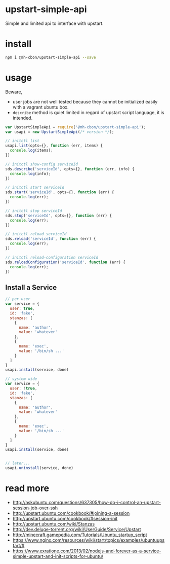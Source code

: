 # upstart-simple-api

Simple and limited api to interface with upstart.

# install

```sh
npm i @mh-cbon/upstart-simple-api --save
```

# usage

Beware,

- user jobs are not well tested because they cannot be initialized easily with a vagrant ubuntu box.
- `describe` method is quiet limited in regard of upstart script language, it is intended.


```js
var UpstartSimpleApi = require('@mh-cbon/upstart-simple-api');
var usapi = new UpstartSimpleApi(/* version */);

// initctl list
usapi.list(opts={}, function (err, items) {
  console.log(items);
})

// initctl show-config serviceId
sds.describe('serviceId', opts={}, function (err, info) {
  console.log(info);
})

// initctl start serviceId
sds.start('serviceId', opts={}, function (err) {
  console.log(err);
})

// initctl stop serviceId
sds.stop('serviceId', opts={}, function (err) {
  console.log(err);
})

// initctl reload serviceId
sds.reload('serviceId', function (err) {
  console.log(err);
})

// initctl reload-configuration serviceId
sds.reloadConfiguration('serviceId', function (err) {
  console.log(err);
})
```

## Install a Service

```js
// per user
var service = {
  user: true,
  id: 'fake',
  stanzas: [
    {
      name: 'author',
      value: 'whatever'
    },
    {
      name: 'exec',
      value: '/bin/sh ...'
    }
  ]
}
usapi.install(service, done)

// system wide
var service = {
  user: !true,
  id: 'fake',
  stanzas: [
    {
      name: 'author',
      value: 'whatever'
    },
    {
      name: 'exec',
      value: '/bin/sh ...'
    }
  ]
}
usapi.install(service, done)


// later...
usapi.uninstall(service, done)
```


# read more

- http://askubuntu.com/questions/637305/how-do-i-control-an-upstart-session-job-over-ssh
- http://upstart.ubuntu.com/cookbook/#joining-a-session
- http://upstart.ubuntu.com/cookbook/#session-init
- http://upstart.ubuntu.com/wiki/Stanzas
- http://dev.deluge-torrent.org/wiki/UserGuide/Service/Upstart
- http://minecraft.gamepedia.com/Tutorials/Ubuntu_startup_script
- https://www.nginx.com/resources/wiki/start/topics/examples/ubuntuupstart/#
- https://www.exratione.com/2013/02/nodejs-and-forever-as-a-service-simple-upstart-and-init-scripts-for-ubuntu/
